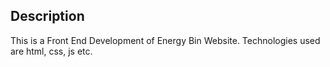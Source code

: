 Description
----------------
This is a Front End Development of Energy Bin Website.
Technologies used are html, css, js etc. 
